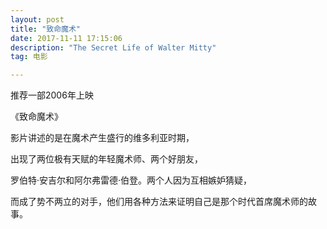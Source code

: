 ```yaml
---
layout: post
title: "致命魔术"
date: 2017-11-11 17:15:06 
description: "The Secret Life of Walter Mitty"
tag: 电影

---
```




推荐一部2006年上映

《致命魔术》

影片讲述的是在魔术产生盛行的维多利亚时期，

出现了两位极有天赋的年轻魔术师、两个好朋友，

罗伯特·安吉尔和阿尔弗雷德·伯登。两个人因为互相嫉妒猜疑，

而成了势不两立的对手，他们用各种方法来证明自己是那个时代首席魔术师的故事。




